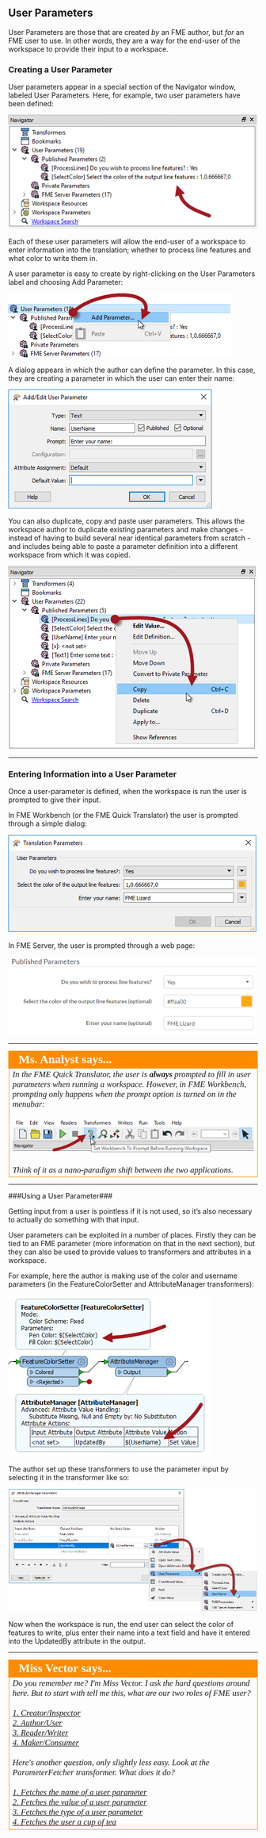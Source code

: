 ## User Parameters ##

User Parameters are those that are created *by* an FME author, but *for* an FME user to use. In other words, they are a way for the end-user of the workspace to provide their input to a workspace.


### Creating a User Parameter ###
User parameters appear in a special section of the Navigator window, labeled User Parameters. Here, for example, two user parameters have been defined:

![](./Images/Img4.003.UserParametersInNavigator.png)

Each of these user parameters will allow the end-user of a workspace to enter information into the translation; whether to process line features and what color to write them in. 

A user parameter is easy to create by right-clicking on the User Parameters label and choosing Add Parameter:

![](./Images/Img4.004.RightClickAddParameter.png) 

A dialog appears in which the author can define the parameter. In this case, they are creating a parameter in which the user can enter their name:

![](./Images/Img4.005.DefiningUserParameter.png) 


You can also duplicate, copy and paste user parameters. This allows the workspace author to duplicate existing parameters and make changes - instead of having to build several near identical parameters from scratch - and includes being able to paste a parameter definition into a different workspace from which it was copied. 

![](./Images/Img4.005b.CopyingUserParameter.png) 

---

### Entering Information into a User Parameter ###
Once a user-parameter is defined, when the workspace is run the user is prompted to give their input. 

In FME Workbench (or the FME Quick Translator) the user is prompted through a simple dialog:

![](./Images/Img4.006.UserParameterDialog.png) 

In FME Server, the user is prompted through a web page:

![](./Images/Img4.007.UserParameterServer.png) 


---

<!--Person X Says Section-->

<table style="border-spacing: 0px">
<tr>
<td style="vertical-align:middle;background-color:darkorange;border: 2px solid darkorange">
<i class="fa fa-quote-left fa-lg fa-pull-left fa-fw" style="color:white;padding-right: 12px;vertical-align:text-top"></i>
<span style="color:white;font-size:x-large;font-weight: bold;font-family:serif">Ms. Analyst says...</span>
</td>
</tr>

<tr>
<td style="border: 1px solid darkorange">
<span style="font-family:serif; font-style:italic; font-size:larger">
In the FME Quick Translator, the user is <strong>always</strong> prompted to fill in user parameters when running a workspace. However, in FME Workbench, prompting only happens when the prompt option is turned on in the menubar:
<br><br><img src="./Images/Img4.008.PromptOption.png">
<br><br>Think of it as a nano-paradigm shift between the two applications.
</span>
</td>
</tr>
</table>

---

###Using a User Parameter###

Getting input from a user is pointless if it is not used, so it’s also necessary to actually do something with that input.

User parameters can be exploited in a number of places. Firstly they can be tied to an FME parameter (more information on that in the next section), but they can also be used to provide values to transformers and attributes in a workspace.

For example, here the author is making use of the color and username parameters (in the FeatureColorSetter and AttributeManager transformers):


![](./Images/Img4.009.UsingUserParameterInput.png) 


The author set up these transformers to use the parameter input by selecting it in the transformer like so:

![](./Images/Img4.010.SelectingUserParameterInput.png) 

Now when the workspace is run, the end user can select the color of features to write, plus enter their name into a text field and have it entered into the UpdatedBy attribute in the output.

---

<!--Person X Says Section--> <!-- ** Re-word Ms Vector ******** -->

<table style="border-spacing: 0px">
<tr>
<td style="vertical-align:middle;background-color:darkorange;border: 2px solid darkorange">
<i class="fa fa-quote-left fa-lg fa-pull-left fa-fw" style="color:white;padding-right: 12px;vertical-align:text-top"></i>
<span style="color:white;font-size:x-large;font-weight: bold;font-family:serif">Miss Vector says...</span>
</td>
</tr>

<tr>
<td style="border: 1px solid darkorange">
<span style="font-family:serif; font-style:italic; font-size:larger">
Do you remember me? I'm Miss Vector. I ask the hard questions around here. But to start with tell me this, what are our two roles of FME user? 
<br><br><a href="http://52.73.3.37/fmedatastreaming/Manual/QAResponse2017.fmw?chapter=11&question=1&answer=1&DestDataset_TEXTLINE=C%3A%5CFMEOutput%5CQAResponse.html">1. Creator/Inspector</a>
<br><a href="http://52.73.3.37/fmedatastreaming/Manual/QAResponse2017.fmw?chapter=11&question=1&answer=2&DestDataset_TEXTLINE=C%3A%5CFMEOutput%5CQAResponse.html">2. Author/User</a>
<br><a href="http://52.73.3.37/fmedatastreaming/Manual/QAResponse2017.fmw?chapter=11&question=1&answer=3&DestDataset_TEXTLINE=C%3A%5CFMEOutput%5CQAResponse.html">3. Reader/Writer</a>
<br><a href="http://52.73.3.37/fmedatastreaming/Manual/QAResponse2017.fmw?chapter=11&question=1&answer=4&DestDataset_TEXTLINE=C%3A%5CFMEOutput%5CQAResponse.html">4. Maker/Consumer</a>
<br><br>Here's another question, only slightly less easy. Look at the ParameterFetcher transformer. What does it do?
<br><br><a href="http://52.73.3.37/fmedatastreaming/Manual/QAResponse2017.fmw?chapter=11&question=2&answer=1&DestDataset_TEXTLINE=C%3A%5CFMEOutput%5CQAResponse.html">1. Fetches the name of a user parameter</a>
<br><a href="http://52.73.3.37/fmedatastreaming/Manual/QAResponse2017.fmw?chapter=11&question=2&answer=2&DestDataset_TEXTLINE=C%3A%5CFMEOutput%5CQAResponse.html">2. Fetches the value of a user parameter</a>
<br><a href="http://52.73.3.37/fmedatastreaming/Manual/QAResponse2017.fmw?chapter=11&question=2&answer=3&DestDataset_TEXTLINE=C%3A%5CFMEOutput%5CQAResponse.html">3. Fetches the type of a user parameter</a>
<br><a href="http://52.73.3.37/fmedatastreaming/Manual/QAResponse2017.fmw?chapter=11&question=2&answer=4&DestDataset_TEXTLINE=C%3A%5CFMEOutput%5CQAResponse.html">4. Fetches the user a cup of tea</a>
</span>
</td>
</tr>
</table>